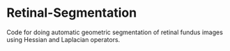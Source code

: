 # Retinal-Segmentation

Code for doing automatic geometric segmentation of retinal fundus images using Hessian and Laplacian operators. 
